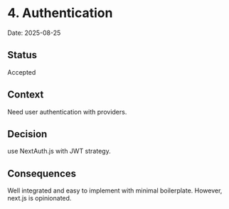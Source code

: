 # 4. Authentication

Date: 2025-08-25

## Status

Accepted

## Context

Need user authentication with providers.
## Decision

use NextAuth.js with JWT strategy.

## Consequences

Well integrated and easy to implement with minimal boilerplate. However, next.js is opinionated.
